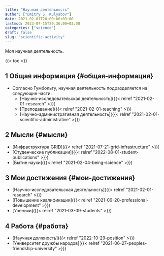 ```yaml
---
title: "Научная деятельность"
author: ["Dmitry S. Kulyabov"]
date: 2021-02-01T20:00:00+03:00
lastmod: 2023-07-15T20:36:00+03:00
categories: ["science"]
draft: false
slug: "scientific-activity"
---
```


Моя научная деятельность.

<!--more-->

{{< toc >}}


## <span class="section-num">1</span> Общая информация {#общая-информация}

-   Согласно Гумбольту, научная деятельность подразделяется на следующие части:
    -   [Научно-исследовательская деятельность]({{< relref "2021-02-01-research" >}})
    -   [Преподавание]({{< relref "2021-02-01-teaching" >}})
    -   [Научно-административная деятельность]({{< relref "2021-02-01-scientific-administrative" >}})


## <span class="section-num">2</span> Мысли {#мысли}

-   [Инфраструктура GRID]({{< relref "2021-07-21-grid-infrastructure" >}})
-   [Студенческие публикации]({{< relref "2022-08-01-student-publications" >}})
-   [Бытие науки]({{< relref "2021-02-04-being-science" >}})


## <span class="section-num">3</span> Мои достижения {#мои-достижения}

-   [Научно-исследовательская деятельность]({{< relref "2021-02-01-research" >}})
-   [Повышение квалификации]({{< relref "2021-09-20-professional-development" >}})
-   [Ученики]({{< relref "2021-03-09-students" >}})


## <span class="section-num">4</span> Работа {#работа}

-   [Научная должность]({{< relref "2022-10-29-position" >}})
-   [Университет дружбы народов]({{< relref "2021-06-27-peoples-friendship-university" >}})
